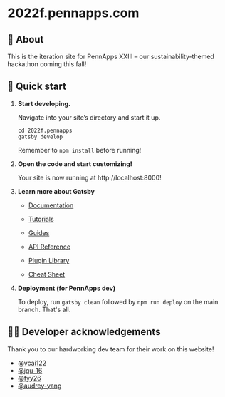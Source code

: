 # 2022f.pennapps.com

## 🌱 About

This is the iteration site for PennApps XXIII – our sustainability-themed hackathon coming this fall!

## 🚀 Quick start

1.  **Start developing.**

    Navigate into your site’s directory and start it up.

    ```shell
    cd 2022f.pennapps
    gatsby develop
    ```
    
    Remember to `npm install` before running!

2.  **Open the code and start customizing!**

    Your site is now running at http://localhost:8000!

3.  **Learn more about Gatsby**

    - [Documentation](https://www.gatsbyjs.com/docs/?utm_source=starter&utm_medium=readme&utm_campaign=minimal-starter)

    - [Tutorials](https://www.gatsbyjs.com/tutorial/?utm_source=starter&utm_medium=readme&utm_campaign=minimal-starter)

    - [Guides](https://www.gatsbyjs.com/tutorial/?utm_source=starter&utm_medium=readme&utm_campaign=minimal-starter)

    - [API Reference](https://www.gatsbyjs.com/docs/api-reference/?utm_source=starter&utm_medium=readme&utm_campaign=minimal-starter)

    - [Plugin Library](https://www.gatsbyjs.com/plugins?utm_source=starter&utm_medium=readme&utm_campaign=minimal-starter)

    - [Cheat Sheet](https://www.gatsbyjs.com/docs/cheat-sheet/?utm_source=starter&utm_medium=readme&utm_campaign=minimal-starter)

4. **Deployment (for PennApps dev)**

    To deploy, run `gatsby clean` followed by `npm run deploy` on the main branch. That's all.

## 🧑‍💻 Developer acknowledgements

Thank you to our hardworking dev team for their work on this website!

* [@vcai122](https://github.com/vcai122)
* [@jqu-16](https://github.com/jqu-16)
* [@fyy26](https://github.com/fyy26)
* [@audrey-yang](https://github.com/audrey-yang)
